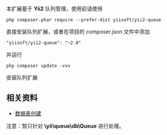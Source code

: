 本扩展基于 **Yii2** 队列管理，使用前请使用
```shell
php composer.phar require --prefer-dist yiisoft/yii2-queue
```
直接安装队列扩展，或者在项目的 composer.json 文件中添加
```shell
"yiisoft/yii2-queue": "~2.0"
```
并运行
```shell
php composer update -vvv
```
安装队列扩展

## 相关资料
- [数据表创建](https://github.com/yiisoft/yii2-queue/blob/master/docs/guide/driver-db.md)

注意：暂只针对 **\\yii\\queue\\db\\Queue** 进行处理。